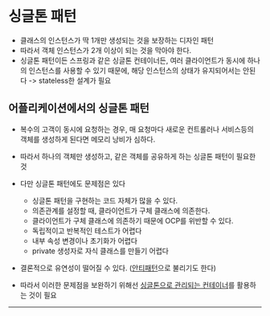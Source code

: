 # 싱글톤 패턴

- 클래스의 인스턴스가 딱 1개만 생성되는 것을 보장하는 디자인 패턴
- 따라서 객체 인스턴스가 2개 이상이 되는 것을 막아야 한다.
- 싱글톤 패턴이든 스프링과 같은 싱글톤 컨테이너든, 여러 클라이언트가 동시에 하나의 인스턴스를 사용할 수 있기 때문에, 해당 인스턴스의 상태가 유지되어서는 안된다 -> stateless한 설계가 필요

## 어플리케이션에서의 싱글톤 패턴

- 복수의 고객이 동시에 요청하는 경우, 매 요청마다 새로운 컨트롤러나 서비스등의 객체를 생성하게 된다면 메모리 낭비가 심하다.
- 따라서 하나의 객체만 생성하고, 같은 객체를 공유하게 하는 싱글톤 패턴이 필요한 것
- 다만 싱글톤 패턴에도 문제점은 있다
	- 싱글톤 패턴을 구현하는 코드 자체가 많을 수 있다.
	- 의존관계를 설정할 때, 클라이언트가 구체 클래스에 의존한다.
	- 클라이언트가 구체 클래스에 의존하기 때문에 OCP를 위반할 수 있다.
	- 독립적이고 반복적인 테스트가 어렵다
	- 내부 속성 변경이나 초기화가 어렵다
	- private 생성자로 자식 클래스를 만들기 어렵다
- 결론적으로 유연성이 떨어질 수 있다. ([안티패턴](안티패턴.md)으로 불리기도 한다)

- 따라서 이러한 문제점을 보완하기 위해선 [싱글톤으로 관리되는 컨테이너](스프링%20컨테이너.md)를 활용하는 것이 필요





---
